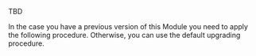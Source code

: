 TBD

In the case you have a previous version of this Module you need to apply the following procedure. Otherwise, you can use the default upgrading procedure.
